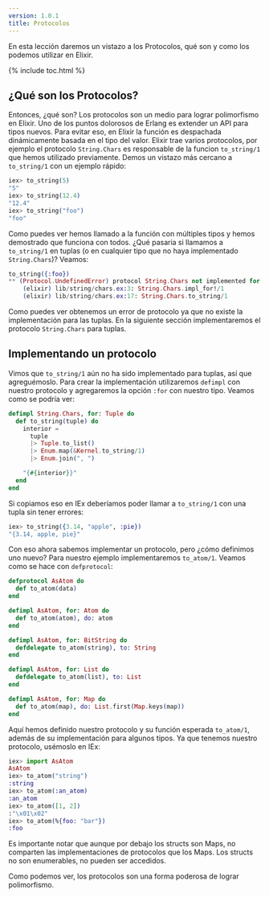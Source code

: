 ```yaml
---
version: 1.0.1
title: Protocolos
---
```


En esta lección daremos un vistazo a los Protocolos, qué son y como los podemos utilizar en Elixir.

{% include toc.html %}

## ¿Qué son los Protocolos?
Entonces, ¿qué son?
Los protocolos son un medio para lograr polimorfismo en Elixir.
Uno de los puntos dolorosos de Erlang es extender un API para tipos nuevos.
Para evitar eso, en Elixir la función es despachada dinámicamente basada en el tipo del valor.
Elixir trae varios protocolos, por ejemplo el protocolo `String.Chars` es responsable de la funcion `to_string/1` que hemos utilizado previamente.
Demos un vistazo más cercano a `to_string/1` con un ejemplo rápido:

```elixir
iex> to_string(5)
"5"
iex> to_string(12.4)
"12.4"
iex> to_string("foo")
"foo"
```

Como puedes ver hemos llamado a la función con múltiples tipos y hemos demostrado que funciona con todos.
¿Qué pasaria si llamamos a `to_string/1` en tuplas (o en cualquier tipo que no haya implementado `String.Chars`)?
Veamos:

```elixir
to_string({:foo})
** (Protocol.UndefinedError) protocol String.Chars not implemented for {:foo}
    (elixir) lib/string/chars.ex:3: String.Chars.impl_for!/1
    (elixir) lib/string/chars.ex:17: String.Chars.to_string/1
```

Como puedes ver obtenemos un error de protocolo ya que no existe la implementación para las tuplas.
En la siguiente sección implementaremos el protocolo `String.Chars` para tuplas.

## Implementando un protocolo

Vimos que `to_string/1` aún no ha sido implementado para tuplas, así que agreguémoslo.
Para crear la implementación utilizaremos `defimpl` con nuestro protocolo y agregaremos la opción `:for` con nuestro tipo.
Veamos como se podría ver:

```elixir
defimpl String.Chars, for: Tuple do
  def to_string(tuple) do
    interior =
      tuple
      |> Tuple.to_list()
      |> Enum.map(&Kernel.to_string/1)
      |> Enum.join(", ")

    "{#{interior}}"
  end
end
```

Si copiamos eso en IEx deberíamos poder llamar a `to_string/1` con una tupla sin tener errores:

```elixir
iex> to_string({3.14, "apple", :pie})
"{3.14, apple, pie}"
```

Con eso ahora sabemos implementar un protocolo, pero ¿cómo definimos uno nuevo?
Para nuestro ejemplo implementaremos `to_atom/1`.
Veamos como se hace con `defprotocol`:

```elixir
defprotocol AsAtom do
  def to_atom(data)
end

defimpl AsAtom, for: Atom do
  def to_atom(atom), do: atom
end

defimpl AsAtom, for: BitString do
  defdelegate to_atom(string), to: String
end

defimpl AsAtom, for: List do
  defdelegate to_atom(list), to: List
end

defimpl AsAtom, for: Map do
  def to_atom(map), do: List.first(Map.keys(map))
end
```

Aquí hemos definido nuestro protocolo y su función esperada `to_atom/1`, además de su implementación para algunos tipos.
Ya que tenemos nuestro protocolo, usémoslo en IEx:

```elixir
iex> import AsAtom
AsAtom
iex> to_atom("string")
:string
iex> to_atom(:an_atom)
:an_atom
iex> to_atom([1, 2])
:"\x01\x02"
iex> to_atom(%{foo: "bar"})
:foo
```

Es importante notar que aunque por debajo los structs son Maps, no comparten las implementaciones de protocolos que los Maps.
Los structs no son enumerables, no pueden ser accedidos.

Como podemos ver, los protocolos son una forma poderosa de lograr polimorfismo.
